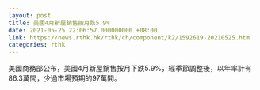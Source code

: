 ```yaml
---
layout: post
title: 美國4月新屋銷售按月跌5.9%
date: 2021-05-25 22:06:57.000000000 +08:00
link: https://news.rthk.hk/rthk/ch/component/k2/1592619-20210525.htm
categories: rthk
---
```


美國商務部公布，美國4月新屋銷售按月下跌5.9%，經季節調整後，以年率計有86.3萬間，少過市場預期的97萬間。
